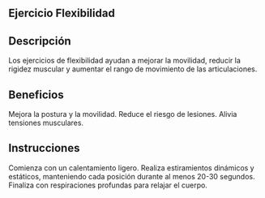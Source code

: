 ## Ejercicio Flexibilidad

## Descripción
Los ejercicios de flexibilidad ayudan a mejorar la movilidad, reducir la rigidez muscular y aumentar el rango de movimiento de las articulaciones.

## Beneficios
Mejora la postura y la movilidad.
Reduce el riesgo de lesiones.
Alivia tensiones musculares.

## Instrucciones
Comienza con un calentamiento ligero.
Realiza estiramientos dinámicos y estáticos, manteniendo cada posición durante al menos 20-30 segundos.
Finaliza con respiraciones profundas para relajar el cuerpo.